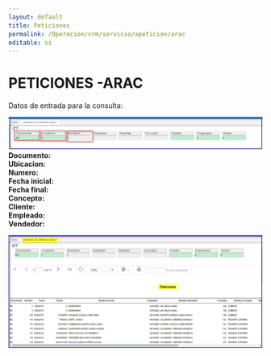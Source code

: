 ```yaml
---
layout: default  
title: Peticiones  
permalink: /Operacion/crm/servicio/apeticion/arac  
editable: si  
---
```


# PETICIONES -ARAC  


Datos de entrada para la consulta:  

![](ARAC1.png)  
**Documento:  
Ubicacion:  
Numero:  
Fecha inicial:  
Fecha final:  
Concepto:  
Cliente:  
Empleado:  
Vendedor:**  


![](ARAC2.png)  







